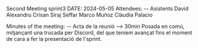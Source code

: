 Second Meeting sprint3
DATE: 2024-05-05
Attendees: -- Asistents
David Alexandru Crisan Siraj Seffar Marco Muñoz Clàudia Palacio 

Minutes of the meeting: -- Acta de la reunió --> 30min
Posada en comú, mitjançant una trucada per Discord, del que teníem avançat fins el moment de cara a fer la presentació de l'sprint. 
